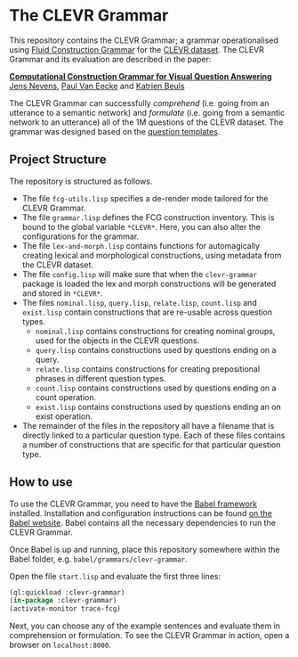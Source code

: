 # The CLEVR Grammar

This repository contains the CLEVR Grammar; a grammar operationalised using [Fluid Construction Grammar](https://www.fcg-net.org) for the [CLEVR dataset](https://cs.stanford.edu/people/jcjohns/clevr/). The CLEVR Grammar and its evaluation are described in the paper:

[**Computational Construction Grammar for Visual Question Answering**]() [Jens Nevens](), [Paul Van Eecke]() and [Katrien Beuls]()

The CLEVR Grammar can successfully _comprehend_ (i.e. going from an utterance to a semantic network) and _formulate_ (i.e. going from a semantic network to an utterance) all of the 1M questions of the CLEVR dataset. The grammar was designed based on the [question templates](https://github.com/facebookresearch/clevr-dataset-gen).

## Project Structure

The repository is structured as follows. 

 - The file `fcg-utils.lisp` specifies a de-render mode tailored for the CLEVR Grammar.
 - The file `grammar.lisp` defines the FCG construction inventory. This is bound to the global variable `*CLEVR*`. Here, you can also alter the configurations for the grammar.
 - The file `lex-and-morph.lisp` contains functions for automagically creating lexical and morphological constructions, using metadata from the CLEVR dataset.
 - The file `config.lisp` will make sure that when the `clevr-grammar` package is loaded the lex and morph constructions will be generated and stored in `*CLEVR*`.
 - The files `nominal.lisp`, `query.lisp`, `relate.lisp`, `count.lisp` and `exist.lisp` contain constructions that are re-usable across question types.
 	- `nominal.lisp` contains constructions for creating nominal groups, used for the objects in the CLEVR questions.
 	- `query.lisp` contains constructions used by questions ending on a query.
 	- `relate.lisp` contains constructions for creating prepositional phrases in different question types.
 	- `count.lisp` contains constructions used by questions ending on a count operation.
 	- `exist.lisp` contains constructions used by questions ending an on exist operation.
 - The remainder of the files in the repository all have a filename that is directly linked to a particular question type. Each of these files contains a number of constructions that are specific for that particular question type.

## How to use

To use the CLEVR Grammar, you need to have the [Babel framework](emergent-languages.org) installed. Installation and configuration instructions can be found [on the Babel website](emergent-languages.org/installation). Babel contains all the necessary dependencies to run the CLEVR Grammar. 

Once Babel is up and running, place this repository somewhere within the Babel folder, e.g. `babel/grammars/clevr-grammar`. 

Open the file `start.lisp` and evaluate the first three lines:

```lisp
(ql:quickload :clevr-grammar)
(in-package :clevr-grammar)
(activate-monitor trace-fcg)
```

Next, you can choose any of the example sentences and evaluate them in comprehension or formulation. To see the CLEVR Grammar in action, open a browser on `localhost:8000`. 





